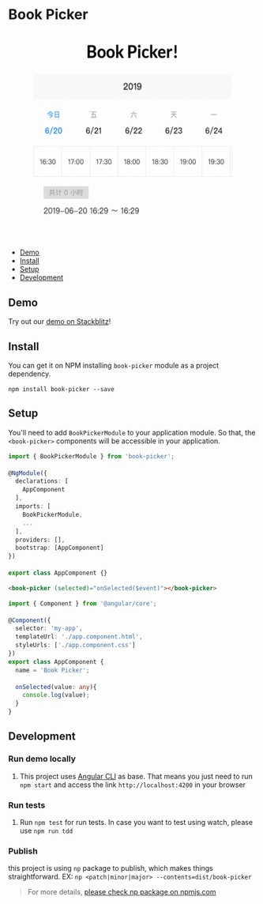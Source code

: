 # Book Picker

<p align="center">
  <img width="416" height="405" src="https://raw.githubusercontent.com/ymxk/book-picker/master/book-picker.gif">
</p>

##

- [Demo](#demo)
- [Install](#install)
- [Setup](#setup)
- [Development](#development)

## Demo

Try out our [demo on Stackblitz](https://stackblitz.com/edit/book-picker)!

## Install

You can get it on NPM installing `book-picker` module as a project dependency.

```shell
npm install book-picker --save
```

## Setup

You'll need to add `BookPickerModule` to your application module. So that, the `<book-picker>` components will be accessible in your application.

```typescript
import { BookPickerModule } from 'book-picker';

@NgModule({
  declarations: [
    AppComponent
  ],
  imports: [
    BookPickerModule,
    ...
  ],
  providers: [],
  bootstrap: [AppComponent]
})

export class AppComponent {}

```

```html
<book-picker (selected)="onSelected($event)"></book-picker>
```

```typescript
import { Component } from '@angular/core';

@Component({
  selector: 'my-app',
  templateUrl: './app.component.html',
  styleUrls: ['./app.component.css']
})
export class AppComponent {
  name = 'Book Picker';

  onSelected(value: any){
    console.log(value);
  }
}

```

## Development

### Run demo locally

1. This project uses [Angular CLI](https://cli.angular.io/) as base. That means you just need to run `npm start` and access the link `http://localhost:4200` in your browser

### Run tests

1. Run `npm test` for run tests. In case you want to test using watch, please use `npm run tdd`

### Publish

this project is using `np` package to publish, which makes things straightforward. EX: `np <patch|minor|major> --contents=dist/book-picker`

> For more details, [please check np package on npmjs.com](https://www.npmjs.com/package/np)



